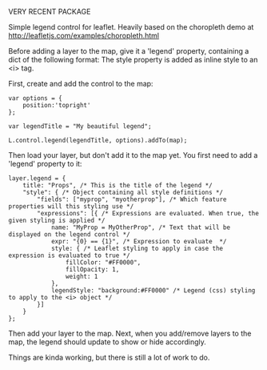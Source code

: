 VERY RECENT PACKAGE

Simple legend control for leaflet. Heavily based on the choropleth demo at http://leafletjs.com/examples/choropleth.html

Before adding a layer to the map, give it a 'legend' property, containing a dict of the following format:
The style property is added as inline style to an \<i\> tag.


First, create and add the control to the map:


    var options = {
        position:'topright'
    };

    var legendTitle = "My beautiful legend";

    L.control.legend(legendTitle, options).addTo(map);


Then load your layer, but don't add it to the map yet. You first need to add a 'legend' property to it:


    layer.legend = {
        title: "Props", /* This is the title of the legend */
        "style": { /* Object containing all style definitions */
            "fields": ["myprop", "myotherprop"], /* Which feature properties will this styling use */
            "expressions": [{ /* Expressions are evaluated. When true, the given styling is applied */
                name: "MyProp = MyOtherProp", /* Text that will be displayed on the legend control */
                expr: "{0} == {1}", /* Expression to evaluate  */
                style: { /* Leaflet styling to apply in case the expression is evaluated to true */
                    fillColor: "#FF0000",
                    fillOpacity: 1,
                    weight: 1
                },
                legendStyle: "background:#FF0000" /* Legend (css) styling to apply to the <i> object */
            }]
        }
    };


Then add your layer to the map. Next, when you add/remove layers to the map, the legend should update to show or hide accordingly.

Things are kinda working, but there is still a lot of work to do.